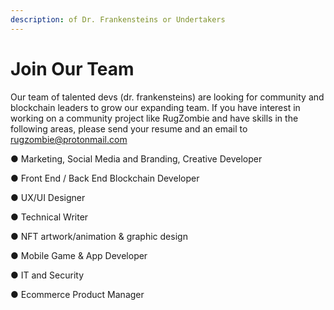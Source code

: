 ```yaml
---
description: of Dr. Frankensteins or Undertakers
---
```


# Join Our Team

Our team of talented devs \(dr. frankensteins\) are looking for community and blockchain leaders to grow our expanding team. If you have interest in working on a community project like RugZombie and have skills in the following areas, please send your resume and an email to [rugzombie@protonmail.com](mailto:rugzombie@protonmail.com)

●  Marketing, Social Media and Branding, Creative Developer

●  Front End / Back End Blockchain Developer

●  UX/UI Designer

●  Technical Writer

●  NFT artwork/animation & graphic design

●  Mobile Game & App Developer

●  IT and Security 

●  Ecommerce Product Manager











